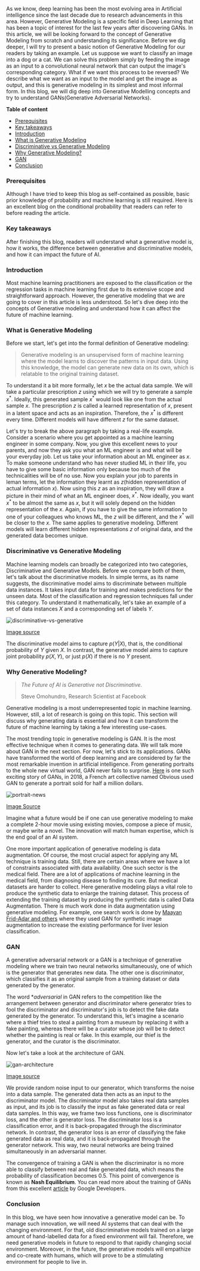 As we know, deep learning has been the most evolving area in Artificial intelligence since the last decade due to research advancements in this area. However, Generative Modeling is a specific field in Deep Learning that has been a topic of interest for the last few years after discovering GANs. In this article, we will be looking forward to the concept of Generative Modeling from scratch and understanding its significance.
Before we dig deeper, I will try to present a basic notion of Generative Modeling for our readers by taking an example. Let us suppose we want to classify an image into a dog or a cat. We can solve this problem simply by feeding the image as an input to a convolutional neural network that can output the image's corresponding category. What if we want this process to be reversed? We describe what we want as an input to the model and get the image as output, and this is generative modeling in its simplest and most informal form.
In this blog, we will dig deep into Generative Modelling concepts and try to understand GANs(Generative Adversarial Networks).

**Table of content**
- [Prerequisites](#prerequisites)
- [Key takeaways](#key-takeaways)
- [Introduction](#introduction)
- [What is Generative Modeling](#what-is-generative-modeling)
- [Discriminative vs Generative Modeling](#discriminative-vs-generative-modeling)
- [Why Generative Modeling?](#why-generative-modeling)
- [GAN](#gan)
- [Conclusion](#conclusion)

### Prerequisites

Although I have tried to keep this blog as self-contained as possible, basic prior knowledge of probability and machine learning is still required. Here is an excellent blog on the conditional probability that readers can refer to before reading the article. 

### Key takeaways

After finishing this blog, readers will understand what a generative model is, how it works, the difference between generative and discriminative models, and how it can impact the future of AI.

### Introduction

Most machine learning practitioners are exposed to the classification or the regression tasks in machine learning first due to its extensive scope and straightforward approach. However, the generative modeling that we are going to cover in this article is less understood. So let's dive deep into the concepts of Generative modeling and understand how it can affect the future of machine learning.

### What is Generative Modeling

Before we start, let's get into the formal definition of Generative modeling:

>Generative modeling is an unsupervised form of machine learning where the model learns to discover the patterns in input data. Using this knowledge, the model can generate new data on its own, which is relatable to the original training dataset.

To understand it a bit more formally, let $x$ be the actual data sample. We will take a particular prescription $z$ using which we will try to generate a sample $x^*$. Ideally, this generated sample $x^*$ would look like one from the actual sample $x$. The prescription $z$ is called a learned representation of $x$, present in a latent space and acts as an inspiration. Therefore, the $x^*$ is different every time. Different models will have different $z$ for the same dataset.

Let's try to break the above paragraph by taking a real-life example. Consider a scenario where you get appointed as a machine learning engineer in some company. Now, you give this excellent news to your parents, and now they ask you what an ML engineer is and what will be your everyday job. Let us take your information about an ML engineer as $x$. To make someone understand who has never studied ML in their life, you have to give some basic information only because too much of the technicalities will be of no use. Now you explain your job to parents in leman terms, let the information they learnt as $z$(hidden representation of actual information $x$). Now using this $z$ as an inspiration, they will draw a picture in their mind of what an ML engineer does, $x^*$. Now ideally, you want $x^*$ to be almost the same as $x$, but it will solely depend on the hidden representation of the $x$. Again, if you have to give the same information to one of your colleagues who knows ML, the $z$ will be different, and the $x^*$ will be closer to the $x$. The same applies to generative modeling. Different models will learn different hidden representations $z$ of original data, and the generated data becomes unique. 

### Discriminative vs Generative Modeling

Machine learning models can broadly be categorized into two categories, Discriminative and Generative Models. Before we compare both of them, let's talk about the discriminative models. In simple terms, as its name suggests, the discriminative model aims to discriminate between multiple data instances. It takes input data for training and makes predictions for the unseen data. Most of the classification and regression techniques fall under this category.
To understand it mathematically, let's take an example of a set of data instances $X$ and a corresponding set of labels $Y$.

![discriminative-vs-generative](discriminative-vs-generative.png)

[Image source](https://www.analyticsvidhya.com/blog/2021/07/deep-understanding-of-discriminative-and-generative-models-in-machine-learning/)

The discriminative model aims to capture $p(Y|X)$, that is, the conditional probability of $Y$ given $X$. In contrast, the generative model aims to capture joint probability $p(X, Y)$, or just $p(X)$ if there is no $Y$ present. 

### Why Generative Modeling?

>*The Future of AI is Generative not Discriminative.*
> 
> Steve Omohundro, Research Scientist at Facebook 

Generative modeling is a most underrepresented topic in machine learning. However, still, a lot of research is going on this topic. This section will discuss why generating data is essential and how it can transform the future of machine learning by taking a few interesting use-cases.

The most trending topic in generative modeling is GAN. It is the most effective technique when it comes to generating data. We will talk more about GAN in the next section. For now, let's stick to its applications. GANs have transformed the world of deep learning and are considered by far the most remarkable invention in artificial intelligence. From generating portraits to the whole new virtual world, GAN never fails to surprise. [Here](https://www.cnet.com/news/ai-made-portrait-sells-at-christies-auction-for-432500/) is one such exciting story of GANs, in 2018, a French art collective named Obvious used GAN to generate a portrait sold for half a million dollars. 

![portrait-news](portrait.png)

[Image Source](https://www.cnet.com/news/ai-made-portrait-sells-at-christies-auction-for-432500/)

Imagine what a future would be if one can use generative modeling to make a complete 2-hour movie using existing movies, compose a piece of music, or maybe write a novel. The innovation will match human expertise, which is the end goal of an AI system.

One more important application of generative modeling is data augmentation. Of course, the most crucial aspect for applying any ML technique is training data. Still, there are certain areas where we have a lot of constraints associated with data availability. One such sector is the medical field. There are a lot of applications of machine learning in the medical field, from diagnosing disease to finding its cure. But medical datasets are harder to collect. Here generative modeling plays a vital role to produce the synthetic data to enlarge the training dataset. This process of extending the training dataset by producing the synthetic data is called Data Augmentation. There is much work done in data augmentation using generative modeling. For example, one search work is done by [Maayan Frid-Adar and others](https://arxiv.org/abs/1803.01229) where they used GAN for synthetic image augmentation to increase the existing performance for liver lesion classification.

### GAN

A generative adversarial network or a GAN is a technique of generative modeling where we train two neural networks simultaneously, one of which is the generator that generates new data. The other one is discriminator, which classifies it as an original sample from a training dataset or data generated by the generator. 

The word **adversarial* in GAN refers to the competition like the arrangement between generator and discriminator where generator tries to fool the discriminator and discriminator's job is to detect the fake data generated by the generator. To understand this, let's imagine a scenario where a thief tries to steal a painting from a museum by replacing it with a fake painting, whereas there will be a curator whose job will be to detect whether the painting is real or fake. In this example, our thief is the generator, and the curator is the discriminator.

Now let's take a look at the architecture of GAN.

![gan-architecture](gan-architecture.png)

[Image source](https://developers.google.com/machine-learning/gan/gan_structure)

We provide random noise input to our generator, which transforms the noise into a data sample. The generated data then acts as an input to the discriminator model. The discriminator model also takes real data samples as input, and its job is to classify the input as fake generated data or real data samples. In this way, we frame two loss functions, one is discriminator loss, and the other is generator loss. The discriminator loss is a classification error, and it is back-propagated through the discriminator network. In contrast, the generator loss is an error of classifying the fake generated data as real data, and it is back-propagated through the generator network. This way, two neural networks are being trained simultaneously in an adversarial manner. 

The convergence of training a GAN is when the discriminator is no more able to classify between real and fake generated data, which means the probability of classification becomes $0.5$. This point of convergence is known as **Nash Equilibrium**. You can read more about the training of GANs from this excellent [article](https://developers.google.com/machine-learning/gan) by Google Developers.

### Conclusion
In this blog, we have seen how innovative a generative model can be. To manage such innovation, we will need AI systems that can deal with the changing environment. For that, old discriminative models trained on a large amount of hand-labelled data for a fixed environment will fail. Therefore, we need generative models in future to respond to that rapidly changing social environment. Moreover, in the future, the generative models will empathize and co-create with humans, which will prove to be a stimulating environment for people to live in.
